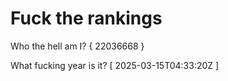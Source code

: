 # Fuck the rankings

Who the hell am I?
{ 22036668 }

What fucking year is it?
[ 2025-03-15T04:33:20Z ]
